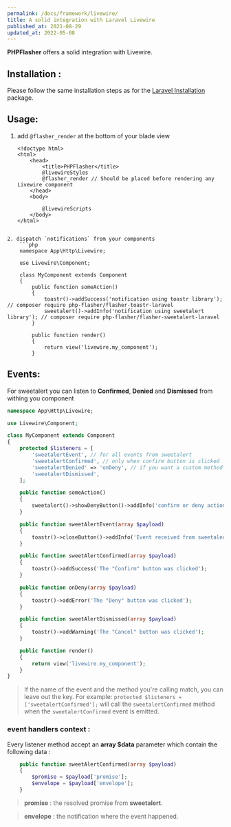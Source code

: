 ```yaml
---
permalink: /docs/framework/livewire/
title: A solid integration with Laravel Livewire
published_at: 2021-08-29
updated_at: 2022-05-08
---
```


**<span class="text-indigo-900">PHP<span class="text-indigo-500">Flasher</span></span>** offers a solid integration with Livewire.

## Installation :

Please follow the same installation steps as for the [Laravel Installation](/docs/framework/laravel) package.

## Usage:

1. add  `@flasher_render` at the bottom of your blade view

    ```twig
    <!doctype html>
    <html>
        <head>
            <title>PHPFlasher</title>
            @livewireStyles
            @flasher_render // Should be placed before rendering any Livewire component
        </head>
        <body>

            @livewireScripts
        </body>
    </html>
```

2. dispatch `notifications` from your components
    ```php
    namespace App\Http\Livewire;

    use Livewire\Component;

    class MyComponent extends Component
    {
        public function someAction()
        {
            toastr()->addSuccess('notification using toastr library'); // composer require php-flasher/flasher-toastr-laravel
            sweetalert()->addInfo('notification using sweetalert library'); // composer require php-flasher/flasher-sweetalert-laravel
        }

        public function render()
        {
            return view('livewire.my_component');
        }
```

## Events:

For sweetalert you can listen to **Confirmed**, **Denied** and **Dismissed** from withing you component

```php
namespace App\Http\Livewire;

use Livewire\Component;

class MyComponent extends Component
{
    protected $listeners = [
        'sweetalertEvent', // for all events from sweetalert
        'sweetalertConfirmed', // only when confirm button is clicked
        'sweetalertDenied' => 'onDeny', // if you want a custom method name
        'sweetalertDismissed',
    ];

    public function someAction()
    {
        sweetalert()->showDenyButton()->addInfo('confirm or deny action');
    }

    public function sweetAlertEvent(array $payload)
    {
        toastr()->closeButton()->addInfo('Event received from sweetalert');
    }

    public function sweetAlertConfirmed(array $payload)
    {
        toastr()->addSuccess('The "Confirm" button was clicked');
    }

    public function onDeny(array $payload)
    {
        toastr()->addError('The "Deny" button was clicked');
    }

    public function sweetAlertDismissed(array $payload)
    {
        toastr()->addWarning('The "Cancel" button was clicked');
    }

    public function render()
    {
        return view('livewire.my_component');
    }
}
```

> If the name of the event and the method you're calling match, you can leave out the key. For example: `protected $listeners = ['sweetalertConfirmed'];` will call the `sweetalertConfirmed` method when the `sweetalertConfirmed` event is emitted.

### event handlers context :

Every listener method accept an **array $data** parameter which contain the following data :

```php
    public function sweetAlertConfirmed(array $payload)
    {
        $promise = $payload['promise'];
        $envelope = $payload['envelope'];
    }
```

> **promise** : the resolved promise from **sweetalert**.

> **envelope** : the notification where the event happened.
